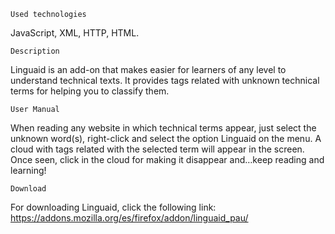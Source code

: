 
    Used technologies

JavaScript, XML, HTTP, HTML.

    Description

Linguaid is an add-on that makes easier for learners of any level to understand technical texts. It provides tags related with unknown technical terms for helping you to classify them.

    User Manual

When reading any website in which technical terms appear, just select the unknown word(s), right-click and select the option Linguaid on the menu. A cloud with tags related with the selected term will appear in the screen. Once seen, click in the cloud for making it disappear and…keep reading and learning! 

    Download

For downloading Linguaid, click the following link: https://addons.mozilla.org/es/firefox/addon/linguaid_pau/
